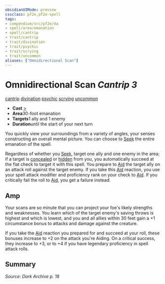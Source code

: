 ```yaml
---
obsidianUIMode: preview
cssclass: pf2e,pf2e-spell
tags:
- compendium/src/pf2e/da
- spell/area/emanation
- spell/cantrip
- trait/cantrip
- trait/divination
- trait/psychic
- trait/scrying
- trait/uncommon
aliases: ["Omnidirectional Scan"]
---
```

# Omnidirectional Scan *Cantrip 3*   
[cantrip](../../Rules/traits/cantrip.md)  [divination](../../Rules/traits/divination.md)  [psychic](../../Rules/traits/psychic-da.md)  [scrying](../../Rules/traits/scrying.md)  [uncommon](../../Rules/traits/uncommon.md)  

- **Cast** [>](../../Rules/core-rulebook/chapter-9-playing-the-game.md#Actions "Single Action") 
- **Area**30-foot emanation
- **Targets**1 ally and 1 enemy
- **Duration**until the start of your next turn

You quickly view your surroundings from a variety of angles, your senses constructing an overall mental picture. You can choose to [Seek](../../Rules/actions/seek.md) the entire emanation of the spell.

Regardless of whether you [Seek](../../Rules/actions/seek.md), target one ally and one enemy in the area; if a target is [concealed](../../Rules/conditions.md#Concealed) or [hidden](../../Rules/conditions.md#Hidden) from you, you automatically succeed at the flat check to target it with this spell. You prepare to [Aid](../../Rules/actions/aid.md) the target ally on an attack roll against the target enemy. If you take this [Aid](../../Rules/actions/aid.md) reaction, you use your spell attack modifier and proficiency rank on your check to [Aid](../../Rules/actions/aid.md). If you critically fail the roll to [Aid](../../Rules/actions/aid.md), you get a failure instead.

## Amp

Your scans are so minute that you can project your foe's likely strengths and weaknesses. You learn which of the target enemy's saving throws is highest and which is lowest, and you and all allies within 30 feet gain a +1 circumstance bonus to attacks and damage against the creature.

If you take the [Aid](../../Rules/actions/aid.md) reaction you prepared for and succeed at your roll, these bonuses increase to +2 on the attack you're Aiding. On a critical success, they increase to +3, or to +4 if you have legendary proficiency in spell attack rolls.

## Summary

*Source: Dark Archive p. 18*